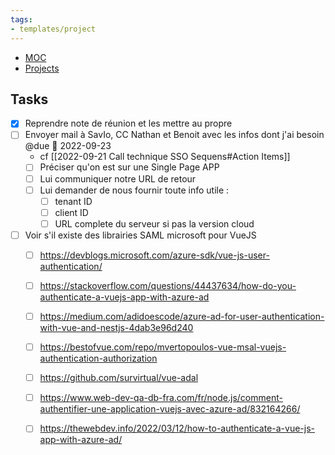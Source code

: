 ```yaml
---
tags:
- templates/project
---
```

<nav aria-label="Breadcrumb" class="custom-breadcrumb">
    <ul>
        <li><a href="obsidian://advanced-uri?vault=Donaldo&filepath=MOC"> MOC</a></li>
        <li><a href="obsidian://advanced-uri?vault=Donaldo&filepath=PARA/1. Projects/1. Projects"> Projects</a></li>
    </ul>
</nav>

## Tasks 
- [x] Reprendre note de réunion et les mettre au propre 
- [ ] Envoyer mail à SavIo, CC Nathan et Benoit avec les infos dont j'ai besoin @due 📅 2022-09-23
	- cf [[2022-09-21 Call technique SSO Sequens#Action Items]]
	- [ ] Préciser qu'on est sur une Single Page APP
	- [ ] Lui communiquer notre URL de retour
	- [ ] Lui demander de nous fournir toute info utile :
		- [ ] tenant ID
		- [ ] client ID
		- [ ] URL complete du serveur si pas la version cloud
- [ ] Voir s'il existe des librairies SAML microsoft pour VueJS 
	- [ ] https://devblogs.microsoft.com/azure-sdk/vue-js-user-authentication/
	- [ ] https://stackoverflow.com/questions/44437634/how-do-you-authenticate-a-vuejs-app-with-azure-ad
	- [ ] https://medium.com/adidoescode/azure-ad-for-user-authentication-with-vue-and-nestjs-4dab3e96d240
	- [ ] https://bestofvue.com/repo/mvertopoulos-vue-msal-vuejs-authentication-authorization
	- [ ] https://github.com/survirtual/vue-adal
	- [ ] https://www.web-dev-qa-db-fra.com/fr/node.js/comment-authentifier-une-application-vuejs-avec-azure-ad/832164266/
	- [ ] https://thewebdev.info/2022/03/12/how-to-authenticate-a-vue-js-app-with-azure-ad/


